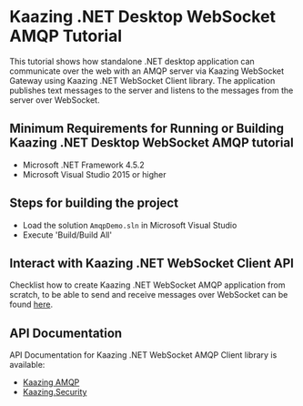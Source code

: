 # Kaazing .NET Desktop WebSocket AMQP Tutorial

This tutorial shows how standalone .NET desktop application can communicate over the web with an AMQP server via Kaazing WebSocket Gateway using Kaazing .NET WebSocket Client library. The application publishes text messages to the server and listens to the messages from the server over WebSocket.

## Minimum Requirements for Running or Building Kaazing .NET Desktop WebSocket AMQP tutorial

* Microsoft .NET Framework 4.5.2
* Microsoft Visual Studio 2015 or higher

## Steps for building the project

* Load the solution `AmqpDemo.sln` in Microsoft Visual Studio
* Execute 'Build/Build All'

## Interact with Kaazing .NET WebSocket Client API

Checklist how to create Kaazing .NET WebSocket AMQP application from scratch, to be able to send and receive messages over WebSocket can be found [here](http://kaazing.com/doc/5.0/amqp_client_docs/dev-dotnet/o_dev_dotnet.html).

## API Documentation

API Documentation for Kaazing .NET WebSocket AMQP Client library is available:

* [Kaazing AMQP](https://kaazing.com/doc/amqp/4.0/apidoc/client/dotnet/html/N_Kaazing_AMQP.htm)
* [Kaazing.Security](https://kaazing.com/doc/amqp/4.0/apidoc/client/dotnet/gateway/html/N_Kaazing_Security.htm)
